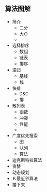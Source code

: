 ## 算法图解
- 简介
  - 二分
  - 大Ｏ
  -
- 选择排序
  - 数组
  - 链表
  - 排序
- 递归
  - 基线
  - 栈
- 快排
  - D&C
  - 排
- 散列表
  - 函数
  - 冲突
  - 性能
  -
- 广度优先搜索
  - 图
  - 队列
  - 算法
- 迪克斯特拉算法
- 贪婪
- 动态规划
- Ｋ最近邻算法
- 接下来
